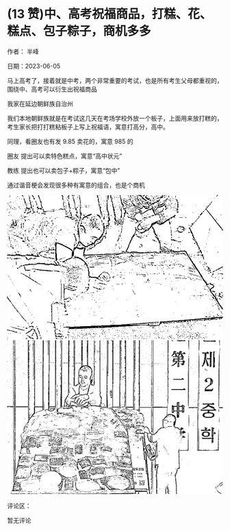 
# (13 赞)中、高考祝福商品，打糕、花、糕点、包子粽子，商机多多

作者：  半峰

日期：2023-06-05

马上高考了，接着就是中考，两个非常重要的考试，也是所有考生父母都重视的，围绕中、高考可以衍生出祝福商品

我家在延边朝鲜族自治州

我们本地朝鲜族就是在考试这几天在考场学校外放一个板子，上面用来放打糕的，考生家长把打打糕粘板子上写上祝福语，寓意打高分，高中。

同理，看圈友也有发 9.85 卖花的，寓意 985 的

圈友  提出可以卖特色糕点，寓意“高中状元”

教练  提出也可以卖包子+粽子，寓意“包中”

通过谐音梗会发现很多种有寓意的组合，也是个商机

![](img/gaokao-xiangguan_0939.png)![](img/gaokao-xiangguan_0944.png)

评论区：

暂无评论
